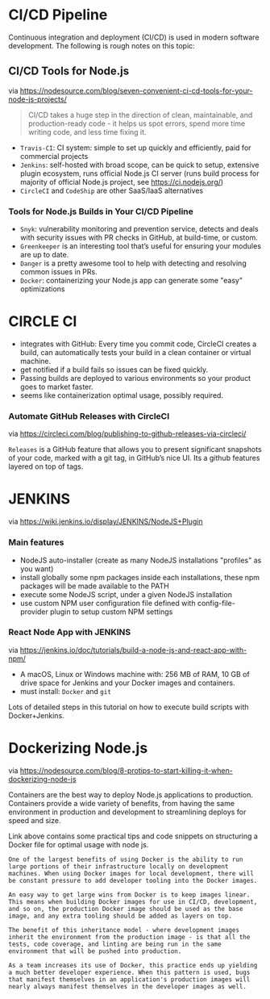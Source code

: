 # CI/CD Pipeline

Continuous integration and deployment (CI/CD) is used in modern software development.  The following is rough notes on this topic:

## CI/CD Tools for Node.js

via https://nodesource.com/blog/seven-convenient-ci-cd-tools-for-your-node-js-projects/

> CI/CD takes a huge step in the direction of clean, maintainable, and production-ready code - it helps us spot errors, spend more time writing code, and less time fixing it.

* `Travis-CI`: CI system: simple to set up quickly and efficiently, paid for commercial projects
* `Jenkins`: self-hosted with broad scope, can be quick to setup, extensive plugin ecosystem, runs official Node.js CI server (runs build process for majority of official Node.js project, see https://ci.nodejs.org/)
* `CircleCI` and `CodeShip` are other SaaS/IaaS alternatives

### Tools for Node.js Builds in Your CI/CD Pipeline

* `Snyk`: vulnerability monitoring and prevention service, detects and deals with security issues with PR checks in GitHub, at build-time, or custom.
* `Greenkeeper` is an interesting tool that’s useful for ensuring your modules are up to date.
* `Danger` is a pretty awesome tool to help with detecting and resolving common issues in PRs.
* `Docker`: containerizing your Node.js app can generate some "easy" optimizations


# CIRCLE CI

* integrates with GitHub: Every time you commit code, CircleCI creates a build, can automatically tests your build in a clean container or virtual machine.
* get notified if a build fails so issues can be fixed quickly.
* Passing builds are deployed to various environments so your product goes to market faster.
* seems like containerization optimal usage, possibly required.


### Automate GitHub Releases with CircleCI
via https://circleci.com/blog/publishing-to-github-releases-via-circleci/

`Releases` is a GitHub feature that allows you to present significant snapshots of your code, marked with a git tag, in GitHub’s nice UI.  Its a github features layered on top of tags.

# JENKINS

via https://wiki.jenkins.io/display/JENKINS/NodeJS+Plugin

### Main features
* NodeJS auto-installer (create as many NodeJS installations "profiles" as you want)
* install globally some npm packages inside each installations, these npm packages will be made available to the PATH
* execute some NodeJS script, under a given NodeJS installation
* use custom NPM user configuration file defined with config-file-provider plugin to setup custom NPM settings

### React Node App with JENKINS

via https://jenkins.io/doc/tutorials/build-a-node-js-and-react-app-with-npm/

* A macOS, Linux or Windows machine with: 256 MB of RAM, 10 GB of drive space for Jenkins and your Docker images and containers.
* must install: `Docker` and `git`

Lots of detailed steps in this tutorial on how to execute build scripts with Docker+Jenkins.


# Dockerizing Node.js

via https://nodesource.com/blog/8-protips-to-start-killing-it-when-dockerizing-node-js

Containers are the best way to deploy Node.js applications to production. Containers provide a wide variety of benefits, from having the same environment in production and development to streamlining deploys for speed and size.

Link above contains some practical tips and code snippets on structuring a Docker file for optimal usage with node js.

```
One of the largest benefits of using Docker is the ability to run large portions of their infrastructure locally on development machines. When using Docker images for local development, there will be constant pressure to add developer tooling into the Docker images.

An easy way to get large wins from Docker is to keep images linear. This means when building Docker images for use in CI/CD, development, and so on, the production Docker image should be used as the base image, and any extra tooling should be added as layers on top.

The benefit of this inheritance model - where development images inherit the environment from the production image - is that all the tests, code coverage, and linting are being run in the same environment that will be pushed into production.

As a team increases its use of Docker, this practice ends up yielding a much better developer experience. When this pattern is used, bugs that manifest themselves in an application's production images will nearly always manifest themselves in the developer images as well.
```
